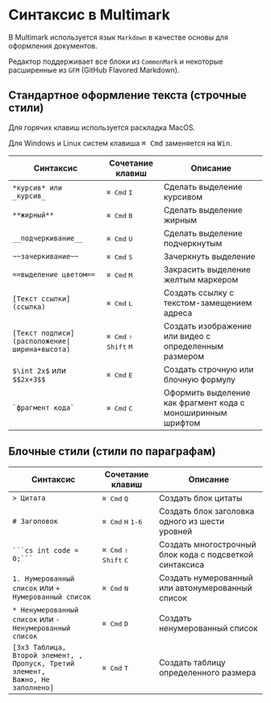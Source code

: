 # Синтаксис в Multimark

В Multimark используется язык `Markdown` в качестве основы для оформления документов. 

Редактор поддерживает все блоки из `CommonMark` и некоторые расширенные из `GFM` (GitHub Flavored Markdown).

## Стандартное оформление текста (строчные стили)

Для горячих клавиш используется раскладка MacOS. 

Для Windows и Linux систем клавиша <kbd>⌘ Cmd</kbd> заменяется на <kbd>Win</kbd>.

| Синтаксис | Сочетание клавиш | Описание |
|-|-|-|
| `*курсив* или _курсив_` | <kbd>⌘ Cmd</kbd> <kbd>I</kbd> | Сделать выделение курсивом |
| `**жирный**` | <kbd>⌘ Cmd</kbd> <kbd>B</kbd> | Сделать выделение жирным |
| `__подчеркивание__` | <kbd>⌘ Cmd</kbd> <kbd>U</kbd> | Сделать выделение подчеркнутым |
| `~~зачеркивание~~` | <kbd>⌘ Cmd</kbd> <kbd>S</kbd> | Зачеркнуть выделение |
| `==выделение цветом==` | <kbd>⌘ Cmd</kbd> <kbd>M</kbd> | Закрасить выделение желтым маркером |
| `[Текст ссылки](ссылка)` | <kbd>⌘ Cmd</kbd> <kbd>L</kbd> | Создать ссылку с текстом-замещением адреса |
| <code>\[Текст подписи](расположение\|ширина+высота)</code> | <kbd>⌘ Cmd</kbd> <kbd>⇧ Shift</kbd> <kbd>M</kbd> | Создать изображение или видео с определенным размером |
| `$\int 2x$` или `$$2x+3$$` | <kbd>⌘ Cmd</kbd> <kbd>E</kbd> | Создать строчную или блочную формулу |
|  <code>\`фрагмент кода\`</code> | <kbd>⌘ Cmd</kbd> <kbd>C</kbd> | Оформить выделение как фрагмент кода с моноширинным шрифтом |

## Блочные стили (стили по параграфам)

| Синтаксис | Сочетание клавиш | Описание |
|-|-|-|
| `> Цитата` | <kbd>⌘ Cmd</kbd> <kbd>Q</kbd> | Создать блок цитаты |
| `# Заголовок` | <kbd>⌘ Cmd</kbd> <kbd>H</kbd> <kbd>1-6</kbd> | Создать блок заголовка одного из шести уровней |
| <code>\`\`\`cs int code = 0;\`\`\`</code> | <kbd>⌘ Cmd</kbd> <kbd>⇧ Shift</kbd> <kbd>C</kbd> | Создать многострочный блок кода с подсветкой синтаксиса |
| `1. Нумерованный список` или `+ Нумерованный список` | <kbd>⌘ Cmd</kbd> <kbd>N</kbd> | Создать нумерованный или автонумерованный список |
| `* Ненумерованный список` или `- Ненумерованный список` |  <kbd>⌘ Cmd</kbd> <kbd>D</kbd> | Создать ненумерованный список |
| <code>\[3x3 Таблица, Второй элемент, , Пропуск, Третий элемент, Важно, Не заполнено]</code> | <kbd>⌘ Cmd</kbd> <kbd>T</kbd> | Создать таблицу определенного размера |
